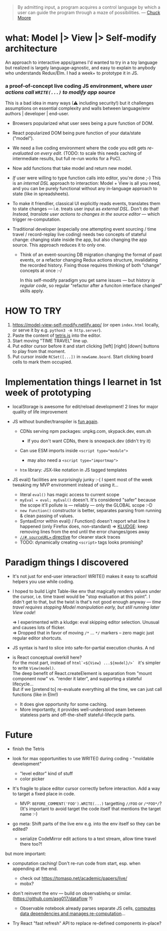 > By admitting input, a program acquires a control language by which a user can guide the program
> through a maze of possibilities. — [Chuck Moore](http://forth.org/POL.pdf)

# what: Model |> View |> Self-modify architecture

An approach to interactive apps/games I'd wanted to try in a toy language but realized is largely language-agnostic,
and easy to explain to anybody who understands Redux/Elm. I had a week+ to prototype it in JS.

### a proof-of-concept live coding JS environment, where _user actions call `WRITE(...)` to modify app source_

This is a bad idea in many ways (⚠ including security!) but it challenges assumptions 
on essential complexity and walls between language/env authors | developer | end-user.

- Browsers popularized what user sees being a pure function of DOM.
- React popularized DOM being pure function of your data/state ("model").
- We need a live coding environment where the code you edit gets _re-evaluated on every edit_.
  (TODO: to scale this needs caching of intermediate results, but full re-run works for a PoC).

- Now add functions that take model and return new model.
- _If_ user were willing to type function calls into editor, you're done ;-)
  This is an _internal DSL_ approach to interaction: Model + View is all you need, and you can be purely
  functional without any in-language approach to state (like in spreadsheets).

- To make it friendlier, classical UI explicitly reads events, translates them to state changes —
  i.e. treats user input as _external DSL_.  Don't do that!  
  _Instead, translate user actions to changes in the source editor_ — which trigger re-computation.

- Traditional developer (especially one attempting event sourcing / time travel / record-replay live coding)
  needs two concepts of stateful change: changing state inside the app, but also changing the app source.
  This approach reduces it to only one.

  - Think of an event-sourcing DB migration changing the format of past events,
    or a refactor changing Redux actions structure, invalidating the recorded history.
    Fixing those requires thinking of both "change" concepts at once :-/
    
    In this self-modify paradigm you get same issues — but _history is regular code_,
    so regular "refactor after a funciton interface changed" skills apply.

# HOW TO TRY

1. https://model-view-self-modify.netlify.app/ (or open `index.html` locally, or serve it by e.g. `python3 -m http.server`).  
2. Paste the content of [tetris.js](tetris.js) into the editor.
3. Start moving "TIME TRAVEL" line up.
4. Put editor cursor before it and start clicking [left] [right] [down] buttons to play from that moment.
5. Put cursor inside `RCSet([...])` in `newGame.board`.  Start clicking board cells to mark them occupied.

# Implementation things I learnet in 1st week of prototyping

* localStorage is awesome for edit/reload development!
  2 lines for major quality of life improvement

* JS without bundler/transpiler is [fun again][1].
  - CDNs serving npm packages: unpkg.com, skypack.dev, esm.sh
    - If you don't want CDNs, there is snowpack.dev (didn't try it)

  - Can use ESM imports inside `<script type="module">`
    - may also need a `<script type="importmap">`

  - `htm` library: JSX-like notation in JS tagged templates

* JS eval() facilities are surprisingly junky :-(
  I spent most of the week tweaking my MVP environment instead of using it...

  - literal `eval()` has magic access to current scope
  - `myEval = eval; myEval()` doesn't.
    It's considered "safer" because the scope it'll 
    pollute is — reliably — only the GLOBAL scope :-D
  - `new Function()` constructor is better, separates
    parsing from running & clean passing of values.
  - SyntaxError within eval() / Function() doesn't report
    what line it happened (only Firefox does, non-standard)
    => [KLUDGE][2]: keep removing lines from the end until the error changes/goes away
  - [`//# sourceURL=` directive][3] for cleaner stack traces
  - TODO: dynamically creating `<script>` tags looks promising?

[1]: https://dev.to/ekeijl/no-build-todo-app-using-htm-preact-209p
[2]: https://stackoverflow.com/a/76452154/239657
[3]: https://fitzgeraldnick.com/2014/12/05/name-eval-scripts.html

# Paradigm things I discovered

* It's not just for end-user interaction!  WRITE() makes it easy to scaffold helpers you use while coding.

* I hoped to build Light Table-like env that magically renders values under the cursor, 
  i.e. time travel would be "stop evaluation at this point".
  I didn't get to that, but the twist is that's not good enough anyway — 
  *time travel requires stopping Model manipulation early, but still running later View code*!

  => I experimented with a kludge: eval skipping editor selection. Unusual and causes lots of flicker.    
  => Dropped that in favor of moving `/*` ... `*/` markers – zero magic just regular editor shortcuts.

* JS syntax is hard to slice into safe-for-partial execution chunks.
  A nd 

* is React conceptual overkill here?  
  For the most part, instead of ``html`<${View} ...${model}/>` `` it's simpler to write `View(model)`.  
  The deep benefit of React.createElement is separation from "mount component now" vs. "render it later",
  and supporting a stateful lifecycle...  
  But if we [pretend to] re-evaluate everything all the time, we can just call functions (like in Elm!)

  + It does give opportunity for some caching.
  + More importantly, it provides well-understood seam between stateless parts
    and off-the-shelf stateful-lifecycle parts.

# Future

* finish the Tetris

* look for max opportunities to use WRITE() during coding - "moldable development"
  - "level editor" kind of stuff
  - color picker

* It's fragile to place editor cursor correctly before interaction.  Add a way to target a fixed place in code.
  - MVP: `BEFORE_COMMENT('FOO').WRITE(...)` targetting `//FOO` or `/*FOO*/`?  
    (It's important to avoid target the code itself that mentions the target name :-)

* go meta: Shift parts of the live env e.g. <DisplayResult> into the env itself so they can be edited?
  - serialize CodeMirror edit actions to a text stream, allow time travel there too?!

but more important:

* computation caching!  Don't re-run code from start, esp. when appending at the end.
  - check out https://tomasp.net/academic/papers/live/
  - mobx?

* don't reinvent the env — build on observablehq or similar. (https://github.com/asg017/dataflow ?)
  - Observable notebook already parses separate JS cells, [computes data dependencies and manages re-computation](https://observablehq.com/@observablehq/how-observable-runs)...

* Try React "fast refresh" API to replace re-defined components in-place?
